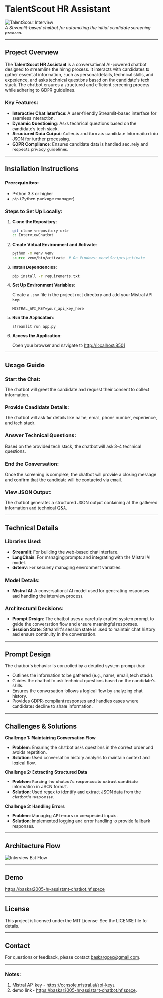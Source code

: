 
# TalentScout HR Assistant

![TalentScout Interview ](https://miro.medium.com/v2/resize:fit:650/1*1sIfrB5FpxSuh9q8gs87SQ.jpeg)  
*A Streamlit-based chatbot for automating the initial candidate screening process.*

---

## Project Overview

The **TalentScout HR Assistant** is a conversational AI-powered chatbot designed to streamline the hiring process. It interacts with candidates to gather essential information, such as personal details, technical skills, and experience, and asks technical questions based on the candidate's tech stack. The chatbot ensures a structured and efficient screening process while adhering to GDPR guidelines.

### Key Features:
- **Interactive Chat Interface**: A user-friendly Streamlit-based interface for seamless interaction.
- **Dynamic Questioning**: Asks technical questions based on the candidate's tech stack.
- **Structured Data Output**: Collects and formats candidate information into JSON for further processing.
- **GDPR Compliance**: Ensures candidate data is handled securely and respects privacy guidelines.

---

## Installation Instructions

### Prerequisites:
- Python 3.8 or higher
- `pip` (Python package manager)

### Steps to Set Up Locally:
1. **Clone the Repository**:
   ```bash
   git clone <repository-url>
   cd InterviewChatbot
   ```

2. **Create Virtual Environment and Activate**:
   ```bash
   python -m venv venv
   source venv/bin/activate  # On Windows: venv\Scripts\activate
   ```

3. **Install Dependencies**:
   ```bash
   pip install -r requirements.txt
   ```

4. **Set Up Environment Variables**:

   Create a `.env` file in the project root directory and add your Mistral API key:
   ```env
   MISTRAL_API_KEY=your_api_key_here
   ```

5. **Run the Application**:
   ```bash
   streamlit run app.py
   ```

6. **Access the Application**:

   Open your browser and navigate to [http://localhost:8501](http://localhost:8501)

---

## Usage Guide

### Start the Chat:
The chatbot will greet the candidate and request their consent to collect information.

### Provide Candidate Details:
The chatbot will ask for details like name, email, phone number, experience, and tech stack.

### Answer Technical Questions:
Based on the provided tech stack, the chatbot will ask 3-4 technical questions.

### End the Conversation:
Once the screening is complete, the chatbot will provide a closing message and confirm that the candidate will be contacted via email.

### View JSON Output:
The chatbot generates a structured JSON output containing all the gathered information and technical Q&A.

---

## Technical Details

### Libraries Used:
- **Streamlit**: For building the web-based chat interface.
- **LangChain**: For managing prompts and integrating with the Mistral AI model.
- **dotenv**: For securely managing environment variables.

### Model Details:
- **Mistral AI**: A conversational AI model used for generating responses and handling the interview process.

### Architectural Decisions:
- **Prompt Design**: The chatbot uses a carefully crafted system prompt to guide the conversation flow and ensure meaningful responses.
- **Session State**: Streamlit's session state is used to maintain chat history and ensure continuity in the conversation.

---

## Prompt Design

The chatbot's behavior is controlled by a detailed system prompt that:
- Outlines the information to be gathered (e.g., name, email, tech stack).
- Guides the chatbot to ask technical questions based on the candidate's skills.
- Ensures the conversation follows a logical flow by analyzing chat history.
- Provides GDPR-compliant responses and handles cases where candidates decline to share information.

---

## Challenges & Solutions

**Challenge 1: Maintaining Conversation Flow**  
- **Problem**: Ensuring the chatbot asks questions in the correct order and avoids repetition.  
- **Solution**: Used conversation history analysis to maintain context and logical flow.

**Challenge 2: Extracting Structured Data**  
- **Problem**: Parsing the chatbot's responses to extract candidate information in JSON format.  
- **Solution**: Used regex to identify and extract JSON data from the chatbot's responses.

**Challenge 3: Handling Errors**  
- **Problem**: Managing API errors or unexpected inputs.  
- **Solution**: Implemented logging and error handling to provide fallback responses.

---

## Architecture Flow

![Interview Bot Flow](Interviewbot_poc_image.png)

---

## Demo

https://baskar2005-hr-assistant-chatbot.hf.space

---

## License

This project is licensed under the MIT License. See the LICENSE file for details.

---

## Contact

For questions or feedback, please contact baskargceo@gmail.com.

---

### Notes:
1. Mistral API key - https://console.mistral.ai/api-keys.
2. demo link - https://baskar2005-hr-assistant-chatbot.hf.space.

